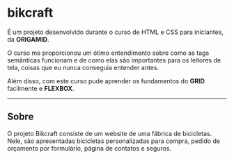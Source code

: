 # bikcraft 
É um projeto desenvolvido durante o curso de HTML e CSS para iniciantes, da **ORIGAMID**. 

O curso me proporcionou um ótimo entendimento sobre como as tags semânticas funcionam e de como elas são importantes para os leitores de tela, coisas que eu nunca conseguia entender antes.

Além disso, com este curso pude aprender os fundamentos do **GRID** facilmente e **FLEXBOX**. 

<hr>

## Sobre
O projeto Bikcraft consiste de um website de uma fábrica de bicicletas. Nele, são apresentadas bicicletas personalizadas para compra, pedido de orçamento por formulário, página de contatos e seguros.
